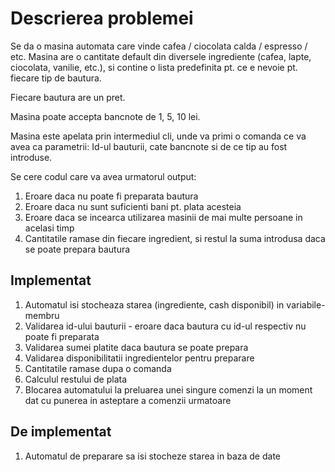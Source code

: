# Descrierea problemei

Se da o masina automata care vinde cafea / ciocolata calda / espresso / etc.
Masina are o cantitate default din diversele ingrediente (cafea, lapte, ciocolata, vanilie, etc.), si contine o 
lista predefinita pt. ce e nevoie pt. fiecare tip de bautura.

Fiecare bautura are un pret.

Masina poate accepta bancnote de 1, 5, 10 lei.

Masina este apelata prin intermediul cli, unde va primi o comanda ce va avea ca parametrii: Id-ul bauturii, 
cate bancnote si de ce tip au fost introduse.

Se cere codul care va avea urmatorul output:
1. Eroare daca nu poate fi preparata bautura
2. Eroare daca nu sunt suficienti bani pt. plata acesteia
3. Eroare daca se incearca utilizarea masinii de mai multe persoane in acelasi timp
4. Cantitatile ramase din fiecare ingredient, si restul la suma introdusa daca se poate prepara bautura


## Implementat
1. Automatul isi stocheaza starea (ingrediente, cash disponibil) in variabile-membru
2. Validarea id-ului bauturii - eroare daca bautura cu id-ul respectiv nu poate fi preparata
3. Validarea sumei platite daca bautura se poate prepara
4. Validarea disponibilitatii ingredientelor pentru preparare
5. Cantitatile ramase dupa o comanda
6. Calculul restului de plata
7. Blocarea automatului la preluarea unei singure comenzi la un moment dat cu punerea in asteptare a comenzii urmatoare

## De implementat
1. Automatul de preparare sa isi stocheze starea in baza de date
